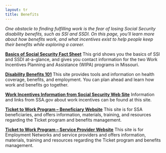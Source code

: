 ```yaml
---
layout: tr
title: Benefits
---
```

_One obstacle to finding fulfilling work is the fear of losing Social Security disability benefits, such as SSI and SSDI. On this page, you’ll learn more about how benefits work, and what incentives exist to help people keep their benefits while exploring a career._

**[Basics of Social Security Fact Sheet](https://employmentfirstma.org/files/Basics_of_Benefits_2014.doc)**
This grid shows you the basics of SSI and SSDI at-a-glance, and gives you contact information for the two Work Incentives Planning and Assistance (WIPA) programs in Missouri.

**[Disability Benefits 101](https://mo.db101.org/)**
This site provides tools and information on health coverage, benefits, and employment. You can plan ahead and learn how work and benefits go together.

**[Work Incentives Information from Social Security Web Site](http://www.ssa.gov/disabilityresearch/workincentives.htm)**
 Information and links from SSA.gov about work incentives can be found at this site.

**[Ticket to Work Program – Beneficiary Website](http://www.chooseworkttw.net/index.html)**
 This site is for SSA beneficiaries, and offers information, materials, training, and resources regarding the Ticket program and benefits management.

**[Ticket to Work Program – Service Provider Website](https://yourtickettowork.com/web/ttw/home)**
 This site is for Employment Networks and service providers and offers information, materials, training and resources regarding the Ticket program and benefits management.
